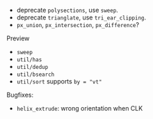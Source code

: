 - deprecate `polysections`, use `sweep`.
- deprecate `trianglate`, use `tri_ear_clipping`.
- `px_union`, `px_intersection`, `px_difference`?

Preview

- `sweep`
- `util/has`
- `util/dedup`
- `util/bsearch` 
- `util/sort` supports `by = "vt"`

Bugfixes:
- `helix_extrude`: wrong orientation when CLK